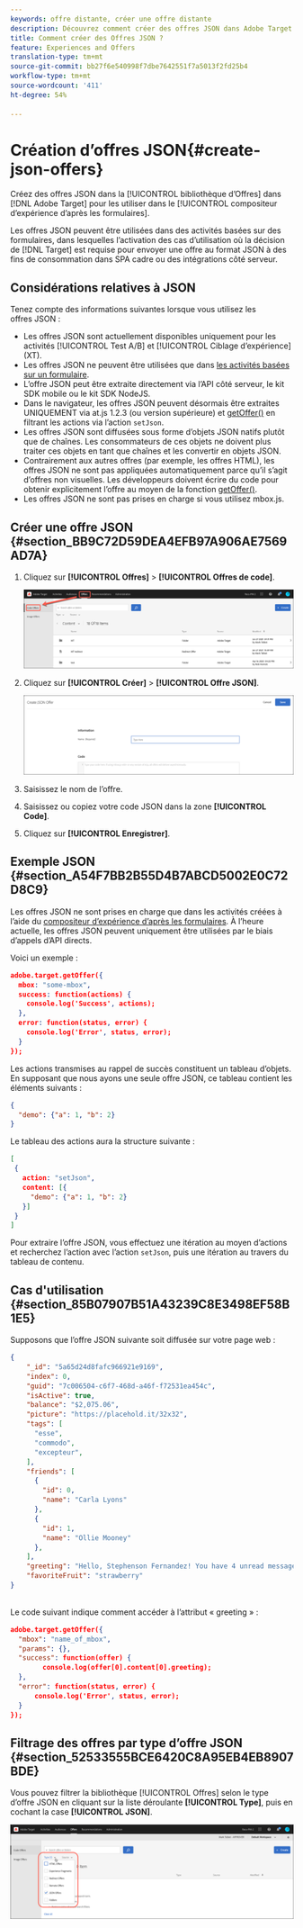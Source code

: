 ```yaml
---
keywords: offre distante, créer une offre distante
description: Découvrez comment créer des offres JSON dans Adobe Target pour les utiliser dans le compositeur d’expérience d’après les formulaires. Les offres JSON sont utiles pour SPA structures ou pour les intégrations côté serveur.
title: Comment créer des Offres JSON ?
feature: Experiences and Offers
translation-type: tm+mt
source-git-commit: bb27f6e540998f7dbe7642551f7a5013f2fd25b4
workflow-type: tm+mt
source-wordcount: '411'
ht-degree: 54%

---
```



# Création d’offres JSON{#create-json-offers}

Créez des offres JSON dans la [!UICONTROL bibliothèque d’Offres] dans [!DNL Adobe Target] pour les utiliser dans le [!UICONTROL compositeur d’expérience d’après les formulaires].

Les offres JSON peuvent être utilisées dans des activités basées sur des formulaires, dans lesquelles l’activation des cas d’utilisation où la décision de [!DNL Target] est requise pour envoyer une offre au format JSON à des fins de consommation dans SPA cadre ou des intégrations côté serveur.

## Considérations relatives à JSON

Tenez compte des informations suivantes lorsque vous utilisez les offres JSON :

* Les offres JSON sont actuellement disponibles uniquement pour les activités [!UICONTROL Test A/B] et [!UICONTROL Ciblage d’expérience] (XT).
* Les offres JSON ne peuvent être utilisées que dans [les activités basées sur un formulaire](/help/c-experiences/form-experience-composer.md).
* L’offre JSON peut être extraite directement via l’API côté serveur, le kit SDK mobile ou le kit SDK NodeJS.
* Dans le navigateur, les offres JSON peuvent désormais être extraites UNIQUEMENT via at.js 1.2.3 (ou version supérieure) et [getOffer()](/help/c-implementing-target/c-implementing-target-for-client-side-web/adobe-target-getoffer.md) en filtrant les actions via l’action `setJson`.
* Les offres JSON sont diffusées sous forme d’objets JSON natifs plutôt que de chaînes. Les consommateurs de ces objets ne doivent plus traiter ces objets en tant que chaînes et les convertir en objets JSON.
* Contrairement aux autres offres (par exemple, les offres HTML), les offres JSON ne sont pas appliquées automatiquement parce qu’il s’agit d’offres non visuelles. Les développeurs doivent écrire du code pour obtenir explicitement l’offre au moyen de la fonction [getOffer()](/help/c-implementing-target/c-implementing-target-for-client-side-web/adobe-target-getoffer.md).
* Les offres JSON ne sont pas prises en charge si vous utilisez mbox.js.

## Créer une offre JSON {#section_BB9C72D59DEA4EFB97A906AE7569AD7A}

1. Cliquez sur **[!UICONTROL Offres]** > **[!UICONTROL Offres de code]**.

   ![Offres > Onglet Offres de code](/help/c-experiences/c-manage-content/assets/code-offers-tab.png)

1. Cliquez sur **[!UICONTROL Créer]** > **[!UICONTROL Offre JSON]**.

   ![](assets/offer-json.png)

1. Saisissez le nom de l’offre.
1. Saisissez ou copiez votre code JSON dans la zone **[!UICONTROL Code]**.
1. Cliquez sur **[!UICONTROL Enregistrer]**.

## Exemple JSON {#section_A54F7BB2B55D4B7ABCD5002E0C72D8C9}

Les offres JSON ne sont prises en charge que dans les activités créées à l’aide du [compositeur d’expérience d’après les formulaires](/help/c-experiences/form-experience-composer.md). À l’heure actuelle, les offres JSON peuvent uniquement être utilisées par le biais d’appels d’API directs.

Voici un exemple :

```json
adobe.target.getOffer({ 
  mbox: "some-mbox", 
  success: function(actions) { 
    console.log('Success', actions); 
  }, 
  error: function(status, error) { 
    console.log('Error', status, error); 
  } 
});
```

Les actions transmises au rappel de succès constituent un tableau d’objets. En supposant que nous ayons une seule offre JSON, ce tableau contient les éléments suivants :

```json
{ 
  "demo": {"a": 1, "b": 2} 
}
```

Le tableau des actions aura la structure suivante :

```json
[ 
 { 
   action: "setJson", 
   content: [{ 
     "demo": {"a": 1, "b": 2} 
   }] 
 }  
]
```

Pour extraire l’offre JSON, vous effectuez une itération au moyen d’actions et recherchez l’action avec l’action `setJson`, puis une itération au travers du tableau de contenu.

## Cas d&#39;utilisation {#section_85B07907B51A43239C8E3498EF58B1E5}

Supposons que l’offre JSON suivante soit diffusée sur votre page web :

```json
{ 
    "_id": "5a65d24d8fafc966921e9169", 
    "index": 0, 
    "guid": "7c006504-c6f7-468d-a46f-f72531ea454c", 
    "isActive": true, 
    "balance": "$2,075.06", 
    "picture": "https://placehold.it/32x32", 
    "tags": [ 
      "esse", 
      "commodo", 
      "excepteur", 
    ], 
    "friends": [ 
      { 
        "id": 0, 
        "name": "Carla Lyons" 
      }, 
      { 
        "id": 1, 
        "name": "Ollie Mooney" 
      }, 
    ], 
    "greeting": "Hello, Stephenson Fernandez! You have 4 unread messages.", 
    "favoriteFruit": "strawberry" 
} 
  
```

Le code suivant indique comment accéder à l’attribut « greeting » :

```json
adobe.target.getOffer({   
  "mbox": "name_of_mbox", 
  "params": {}, 
  "success": function(offer) {           
        console.log(offer[0].content[0].greeting); 
  },   
  "error": function(status, error) {           
      console.log('Error', status, error); 
  } 
});
```

## Filtrage des offres par type d’offre JSON {#section_52533555BCE6420C8A95EB4EB8907BDE}

Vous pouvez filtrer la bibliothèque [!UICONTROL Offres] selon le type d’offre JSON en cliquant sur la liste déroulante **[!UICONTROL Type]**, puis en cochant la case **[!UICONTROL JSON]**.

![](assets/offer-json-filter.png)

